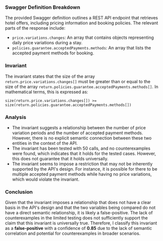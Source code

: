 ### Swagger Definition Breakdown
The provided Swagger definition outlines a REST API endpoint that retrieves hotel offers, including pricing information and booking policies. The relevant parts of the response include:
- `price.variations.changes`: An array that contains objects representing daily price variations during a stay.
- `policies.guarantee.acceptedPayments.methods`: An array that lists the accepted payment methods for booking.

### Invariant
The invariant states that the size of the array `return.price.variations.changes[]` must be greater than or equal to the size of the array `return.policies.guarantee.acceptedPayments.methods[]`. In mathematical terms, this is expressed as:

`size(return.price.variations.changes[]) >= size(return.policies.guarantee.acceptedPayments.methods[])`

### Analysis
- The invariant suggests a relationship between the number of price variation periods and the number of accepted payment methods. However, there is no explicit semantic connection between these two entities in the context of the API.
- The invariant has been tested with 50 calls, and no counterexamples were found, which indicates that it holds for the tested cases. However, this does not guarantee that it holds universally.
- The invariant seems to impose a restriction that may not be inherently supported by the API's design. For instance, it is possible for there to be multiple accepted payment methods while having no price variations, which would violate the invariant.

### Conclusion
Given that the invariant imposes a relationship that does not have a clear basis in the API's design and that the two variables being compared do not have a direct semantic relationship, it is likely a false-positive. The lack of counterexamples in the limited testing does not sufficiently support the claim that this invariant is universally true. Therefore, I classify this invariant as a **false-positive** with a confidence of **0.85** due to the lack of semantic correlation and potential for counterexamples in broader scenarios.
